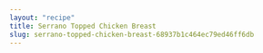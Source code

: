 ```yaml
---
layout: "recipe"
title: Serrano Topped Chicken Breast
slug: serrano-topped-chicken-breast-68937b1c464ec79ed46ff6db
---
```

